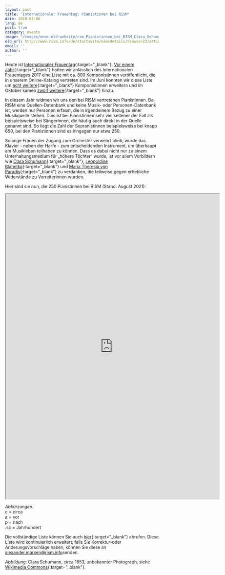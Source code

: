 ```yaml
---
layout: post
title: 'Internationaler Frauentag: Pianistinnen bei RISM'
date: 2018-03-08
lang: de
post: true
category: events
image: "/images/news-old-website/csm_Pianistinnen_bei_RISM_Clara_Schumann_1853_d73ea77a21.jpg"
old_url: http://www.rism.info/de/startseite/newsdetails/browse/23/article/64/international-womens-day-women-pianists-in-rism.html
email: ''
author: ''
---
```


Heute ist [Internationaler Frauentag](https://www.internationalwomensday.com/){:target="_blank"}. [Vor einem Jahr](/events/2017/03/08/international-womens-day-women-composers-in.html){:target="_blank"} hatten wir anlässlich des Internationalen Frauentages 2017 eine Liste mit ca. 800 Komponistinnen veröffentlicht, die in unserem Online-Katalog vertreten sind. Im Juni konnten wir diese Liste um [acht weitere](/new_at_rism/2017/06/29/eight-more-women-composers.html){:target="_blank"} Komponistinnen erweitern und im Oktober kamen [zwölf weitere](/new_at_rism/2017/10/19/twelve-more-women-composers.html){:target="_blank"} hinzu.

In diesem Jahr widmen wir uns den bei RISM vertretenen Pianistinnen. Da RISM eine Quellen-Datenbank und keine Musik- oder Personen-Datenbank ist, werden nur Personen erfasst, die in irgendeinem Bezug zu einer Musikquelle stehen. Dies ist bei Pianistinnen sehr viel seltener der Fall als beispielsweise bei Sängerinnen, die häufig auch direkt in der Quelle genannt sind. So liegt die Zahl der Sopranistinnen beispielsweise bei knapp 650, bei den Pianistinnen sind es hingegen nur etwa 250.

Solange Frauen der Zugang zum Orchester verwehrt blieb, wurde das Klavier - neben der Harfe - zum entscheidenden Instrument, um überhaupt am Musikleben teilhaben zu können. Dass es dabei nicht nur zu einem Unterhaltungsmedium für „höhere Töchter“ wurde, ist vor allem Vorbildern wie [Clara Schumann](https://opac.rism.info/search?View=rism&q=clara+schumann&Language=de){:target="_blank"}, [Leopoldine Blahetka](https://opac.rism.info/search?View=rism&q=Leopoldine+Blahetka&Language=de){:target="_blank"}  und [Maria Theresia von Paradis](https://opac.rism.info/search?View=rism&q=Maria+Theresia+von+Paradis&Language=de){:target="_blank"} zu verdanken, die teilweise gegen erhebliche Widerstände zu Vorreiterinnen wurden.

Hier sind sie nun, die 250 Pianistinnen bei RISM (Stand: August 2021):

<iframe src="https://docs.google.com/spreadsheets/d/e/2PACX-1vQOsk3Yk_-3TynlK78oqkJBF-RQYBtlqmJCLQOrMpma6UfiShVfkNNiBSE9OTc8ZNui0UtC7dsNSLaD/pubhtml?widget=true&amp;headers=false" width="700" height="1000"></iframe>


_Abkürzungen:_\
c = circa\
a = vor\
p = nach\
.sc = Jahrhundert

Die vollständige Liste können Sie auch [hier](https://www.google.com/fusiontables/DataSource?docid=1n_oOky_F-B1bWWvUZ-egP-RgbymvtP3UAYdytHX5){:target="_blank"} abrufen.
Diese Liste wird kontinuierlich erweitert; falls Sie Korrektur-oder Änderungsvorschläge haben, können Sie diese an [alexander.marxen@rism.info](mailto:alexander.marxen@rism.info)senden.

_Abbildung_: Clara Schumann, circa 1853, unbekannter Photograph, siehe [Wikimedia Commons](https://commons.wikimedia.org/w/index.php?curid=507751){:target="_blank"}.

